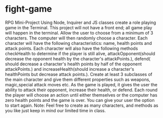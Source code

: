 # fight-game

RPG Mini-Project
Using Node, Inquirer and JS classes create a role playing game in the Terminal. This project will not have a front end; all game play will happen in the terminal.
Allow the user to choose from a minimum of 3 characters. The computer will then randomly choose a character.
Each character will have the following characteristics: name, health points and attack points. Each character will also have the following methods checkHealth to determine if the player is still alive, attackOpponent(should decrease the opponent health by the character's attackPoints.), defend( should decrease a character's health points by half of the opponent attackPoints.) and increaseHealth(should increase a character's healthPoints but decrease attack points.).
Create at least 3 subclasses of the main character and give them different properties such as weapons, magic,special attack moves etc.
As the game is played, it gives the user the ability to attack their opponent, increase their health, or defend.
Each round the player will choose an action until either themselves or the computer has zero health points and the game is over. You can give your user the option to start again.
Note: Feel free to create as many characters, and methods as you like just keep in mind our limited time in class.